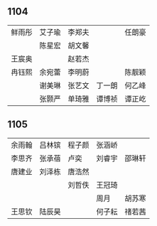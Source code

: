 ## 1104
|     |     |     |     |     |
| --- | --- | --- | --- | --- |
| 鲜雨彤 | 艾子瑜 | 李郑夫 |  | 任朗豪 |
|  | 陈星宏 | 胡文馨 |  |  |
| 王宸奥 |  | 赵若杰 |  |  |
| 冉钰熙 | 余宛蕾 | 李明蔚 |  | 陈靓颖 |
|  | 谢美琳 | 张艺文 | 丁一朗 | 何乙峰 |
|  | 张颢严 | 单琦雅 | 谭博祯 | 谭正屹 |

## 1105
|     |     |     |     |     |
| --- | --- | --- | --- | --- |
| 余雨翰 | 吕林镔 | 程子颜 | 张涵峤 |  |
| 李思齐 | 张承蓓 | 卢奕 | 刘睿宇 | 邵琳轩 |
| 唐建业 | 刘泽栋 | 唐浩然 |  |  |
|  |  | 刘哲佚 | 王冠琦 |  |
|  |  |  | 周月 | 胡苏寒 |
| 王思钦 | 陆辰昊 |  | 何子耘 | 禇若茜 |

